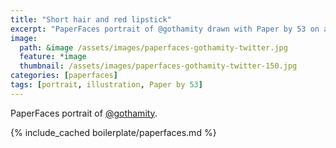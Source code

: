 ```yaml
---
title: "Short hair and red lipstick"
excerpt: "PaperFaces portrait of @gothamity drawn with Paper by 53 on an iPad."
image: 
  path: &image /assets/images/paperfaces-gothamity-twitter.jpg 
  feature: *image
  thumbnail: /assets/images/paperfaces-gothamity-twitter-150.jpg
categories: [paperfaces]
tags: [portrait, illustration, Paper by 53]
---
```


PaperFaces portrait of [@gothamity](https://twitter.com/gothamity).

{% include_cached boilerplate/paperfaces.md %}
